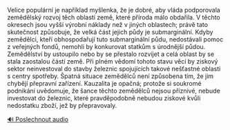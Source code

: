 
Velice populární je například myšlenka, že je dobré, aby vláda podporovala zemědělský rozvoj těch oblastí země, které příroda málo obdařila. V těchto okresech jsou vyšší výrobní náklady než v jiných oblastech; právě tato skutečnost způsobuje, že velká část jejich půdy je submarginální. Kdyby zemědělci, kteří obhospodařují tuto submarginální půdu, nedostávali pomoc z veřejných fondů, nemohli by konkurovat statkům s úrodnější půdou. Zemědělství by ustoupilo nebo by se přestalo rozvíjet a celá oblast by se stala zaostalou částí země. Při plném vědomí tohoto stavu věcí by ziskový sektor neinvestoval do stavby železnic spojujících takové nešťastné oblasti s centry spotřeby. Špatná situace zemědělců není způsobena tím, že jim chybějí přepravní zařízení. Kauzalita je opačná; protože si soukromé podnikání uvědomuje, že šance těchto zemědělců nejsou příznivé, nebude investovat do železnic, které pravděpodobně nebudou ziskové kvůli nedostatku zboží, jež by přepravovaly.

[🔊 Poslechnout audio](/data/7-paragraphs/audio/chapter_129/para_003-Velice-populrn-je-napklad-mylenka-e-je-dobr.mp3)
